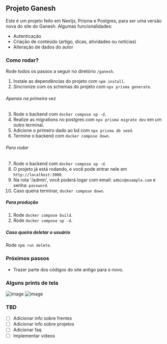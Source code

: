 ## Projeto Ganesh

Este é um projeto feito em Nextjs, Prisma e Postgres, para ser uma versão nova do site do Ganesh.
Algumas funcionalidades:
- Autenticação
- Criação de conteúdo (artigo, dicas, atividades ou notícias)
- Alteração de dados do autor

### Como rodar?

Rode todos os passos a seguir no diretório `/ganesh`. 

1. Instale as dependências do projeto com `npm install`.
2. Sincronize com os schemas do projeto com `npx prisma generate`.

###### Apenas na primeira vez
3. Rode o backend com `docker compose up -d`.
4. Realize as migrations no postgres com `npx prisma migrate dev` em um outro terminal.
5. Adicione o primeiro dado ao bd com `npx prisma db seed`.
6. Termine o backend com `docker compose down`.

###### Para rodar
7. Rode o backend com `docker compose up -d`.
8. O projeto já está rodando, e você pode entrar nele em `http://localhost:3000`.
9. Na rota '/admin', você poderá logar com email: `admin@example.com` e senha: `password`.
10. Caso queira terminar, `docker compose down`.

##### Para produção

1. Rode `docker compose build`.
2. Rode `docker compose up -d`.


##### Caso queira deletar o usuário

Rode `npm run delete`.

### Próximos passos

- Trazer parte dos códigos do site antigo para o novo.

### Alguns prints de tela

![image](https://github.com/user-attachments/assets/716faa2a-e72d-47f2-8e82-a6089babc849)
![image](https://github.com/user-attachments/assets/9ff10f76-7b14-4a6b-af40-1783f023bbc3)

### TBD

- [ ] Adicionar info sobre frentes
- [ ] Adicionar info sobre projetos
- [ ] Adicionar faq
- [ ] Implementar vídeos